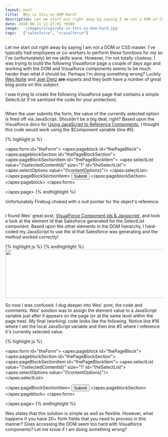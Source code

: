 ```yaml
---
layout: post
title:  Why is this so DOM Hard?
description: Let me start out right away by saying I am not a DOM or CSS master. Ive typically had employees or co-workers to perform these functions for my so Ive (unfortunately) let me skills wane. However, Im not totally clueless. I was trying to build the following Visualforce page a couple of days ago and working with the DOM and Visualforce components seems to be much harder than what it should be. Perhaps Im doing something wrong? Luckily Wes Nolte  and Joel Dietz  are  experts and they both have a nu
date: 2010-08-11 11:27:01 +0300
image:  '/images/slugs/why-is-this-so-dom-hard.jpg'
tags:   ["salesforce", "visualforce"]
---
```

<p>Let me start out right away by saying I am not a DOM or CSS master. I've typically had employees or co-workers to perform these functions for my so I've (unfortunately) let me skills wane. However, I'm not totally clueless. I was trying to build the following Visualforce page a couple of days ago and working with the DOM and Visualforce components seems to be much harder than what it should be. Perhaps I'm doing something wrong? Luckily <a href="http://th3silverlining.com" target="_blank">Wes Nolte</a> and <a href="http://d3developer.com/" target="_blank">Joel Dietz</a> <strong>are</strong> experts and they both have a number of great blog posts on this subject.</p>
<p>I was trying to create the following Visualforce page that contains a simple SelectList (I've sanitized the code for your protection).</p>
<p><img src="http://res.cloudinary.com/blog-jeffdouglas-com/image/upload/v1401028662/i6ry5gnbshgnijtzzpre.png" alt="" ></p>
<p>When the user submits the form, the value of the currently selected option is fired off via JavaScript. Shouldn't be a big deal, right? Based upon the Visualforce docs for <a href="http://www.salesforce.com/us/developer/docs/pages/Content/pages_access.htm?SearchType=Stem&Highlight=DOM" target="_blank">Using JavaScript to Reference Components</a>, I thought this code would work using the $Component variable (line #5).</p>
{% highlight js %}<apex:page controller="MyController" showHeader="false" id="thePage">
 
 <script language="javascript">
 function doSubmit() {
  alert(document.getElementById("{!$Component.theSelectList}").value);
 }
 </script>
 
 <apex:form id="theForm">
  <apex:pageblock id="thePageBlock">
 <apex:pageblockSection id="thePageBlockSection">
  <apex:pageBlockSectionItem id="thePageBlockItem">
   <apex:selectList value="{!selectedContentId}" size="1" id="theSelectList">
  <apex:selectOptions value="{!contentOptions}"/> 
   </apex:selectList>
  </apex:pageBlockSectionItem>
  <input type="button" value="Submit" onclick="doSubmit()" />
 </apex:pageblockSection>
  </apex:pageblock>
 </apex:form>
 
</apex:page>
{% endhighlight %}
<p>Unfortunately Firebug choked with s null pointer for the object's reference.</p>
<p><img src="http://res.cloudinary.com/blog-jeffdouglas-com/image/upload/v1401028831/orrrgatdicdwmdfrl2d1.png" alt="" ></p>
<p>I found Wes' great post, <a href="http://th3silverlining.com/2009/06/17/visualforce-component-ids-javascript/" target="_blank">VisualForce Component Ids & Javascript</a>, and took a look at the element Id that Salesforce generated for the SelectList component. Based upon the other elements in the DOM hierarchy, I hard-coded my JavaScript to use the id that Salesforce was generating and the method worked correctly!</p>
{% highlight js %}<script language="javascript">
 function doSubmit() {
 alert(document.getElementById("thePage:theForm:thePageBlock:thePageBlockSection:thePageBlockItem:theSelectList").value);
 }
</script>
{% endhighlight %}
<img src="http://res.cloudinary.com/blog-jeffdouglas-com/image/upload/v1401028864/pal2trtjvg6ohgf2zfxp.png" alt="" width="570" height="156" />
<p>So now I was confused. I dug deeper into Wes' post, the code and comments. Wes' solution was to assign the element value to a JavaScript variable just after it appears on the page (or at the same level within the page tree). My final (working) code looks like the following. Notice line #16 where I set the local JavaScript variable and then line #5 where I reference it's currently selected value.</p>
{% highlight js %}<apex:page controller="MyController" showHeader="false" id="thePage">
 
 <script language="javascript"> 
 function doSubmit() {
  alert(options.value);
 }
 </script>
 
 <apex:form id="theForm">
  <apex:pageblock id="thePageBlock">
 <apex:pageblockSection id="thePageBlockSection">
   <apex:pageBlockSectionItem id="thePageBlockItem">
  <apex:selectList value="{!selectedContentId}" size="1" id="theSelectList">
   <apex:selectOptions value="{!contentOptions}"/>  
  </apex:selectList>
  <script> var options = document.getElementById("{!$Component.theSelectList}"); </script>
   </apex:pageBlockSectionItem>
  <input type="button" value="Submit" onclick="doSubmit()" />
 </apex:pageblockSection>
  </apex:pageblock>
 </apex:form> 
 
</apex:page>
{% endhighlight %}
<p>Wes states that this solution is simple as well as flexible. However, what happens if you have 20+ form fields that you need to process in this manner? Does accessing the DOM seem too hard with Visualforce components? Let me know if I am doing something wrong?</p>

